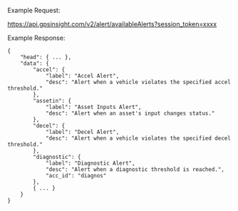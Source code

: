 Example Request:

https://api.gpsinsight.com/v2/alert/availableAlerts?session_token=xxxx

Example Response:

    {
        "head": { ... },
        "data": {
            "accel": {
                "label": "Accel Alert",
                "desc": "Alert when a vehicle violates the specified accel threshold."
            },
            "assetin": {
                "label": "Asset Inputs Alert",
                "desc": "Alert when an asset's input changes status."
            },
            "decel": {
                "label": "Decel Alert",
                "desc": "Alert when a vehicle violates the specified decel threshold."
            },
            "diagnostic": {
                "label": "Diagnostic Alert",
                "desc": "Alert when a diagnostic threshold is reached.",
                "acc_id": "diagnos"
            },
            { ... }
        }
    }
